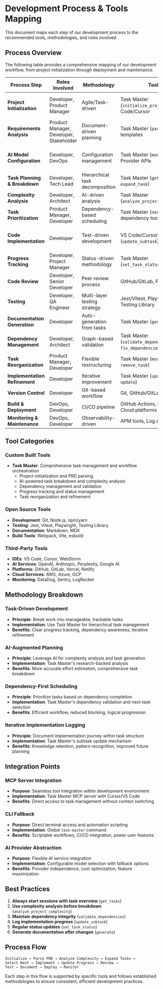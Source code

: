 # Development Process & Tools Mapping

This document maps each step of our development process to the recommended tools, methodologies, and roles involved.

## Process Overview

The following table provides a comprehensive mapping of our development workflow, from project initialization through deployment and maintenance.

| Process Step | Roles Involved | Methodology | Tools | Tool Classification |
|--------------|---------------|-------------|-------|-------------------|
| **Project Initialization** | Developer, Product Manager | Agile/Task-driven | Task Master (`initialize_project`), VS Code/Cursor | Custom (Task Master), Third-party (IDEs) |
| **Requirements Analysis** | Product Manager, Developer, Stakeholder | Document-driven planning | Task Master (`parse_prd`), PRD templates | Custom (Task Master), Open Source (Markdown) |
| **AI Model Configuration** | Developer, DevOps | Configuration management | Task Master (`models`), Provider APIs | Custom (Task Master), Third-party (APIs) |
| **Task Planning & Breakdown** | Developer, Tech Lead | Hierarchical task decomposition | Task Master (`get_tasks`, `expand_task`) | Custom (Task Master) |
| **Complexity Analysis** | Developer, Architect | AI-driven analysis | Task Master (`analyze_project_complexity`) | Custom (Task Master) |
| **Task Prioritization** | Product Manager, Developer | Dependency-based scheduling | Task Master (`next_task`, dependency tools) | Custom (Task Master) |
| **Code Implementation** | Developer | Test-driven development | VS Code/Cursor, Task Master (`update_subtask`) | Third-party (IDEs), Custom (Task Master) |
| **Progress Tracking** | Developer, Project Manager | Status-driven methodology | Task Master (`set_task_status`, `get_task`) | Custom (Task Master) |
| **Code Review** | Developer, Senior Developer | Peer review process | GitHub/GitLab, PR templates | Third-party (Git platforms) |
| **Testing** | Developer, QA Engineer | Multi-layer testing strategy | Jest/Vitest, Playwright, Testing Library | Open Source |
| **Documentation Generation** | Developer | Auto-generation from tasks | Task Master (`generate`) | Custom (Task Master) |
| **Dependency Management** | Developer, Architect | Graph-based validation | Task Master (`validate_dependencies`, `fix_dependencies`) | Custom (Task Master) |
| **Task Reorganization** | Product Manager, Developer | Flexible restructuring | Task Master (`move_task`, `remove_task`) | Custom (Task Master) |
| **Implementation Refinement** | Developer | Iterative improvement | Task Master (`update_task`, `update`) | Custom (Task Master) |
| **Version Control** | Developer | Git-based workflow | Git, GitHub/GitLab | Open Source, Third-party |
| **Build & Deployment** | DevOps, Developer | CI/CD pipeline | GitHub Actions, Docker, Cloud platforms | Third-party, Open Source |
| **Monitoring & Maintenance** | DevOps, Developer | Observability-driven | APM tools, Log aggregation | Third-party |

## Tool Categories

### Custom Built Tools
- **Task Master**: Comprehensive task management and workflow orchestration
  - Project initialization and PRD parsing
  - AI-powered task breakdown and complexity analysis
  - Dependency management and validation
  - Progress tracking and status management
  - Task reorganization and refinement

### Open Source Tools
- **Development**: Git, Node.js, npm/yarn
- **Testing**: Jest, Vitest, Playwright, Testing Library
- **Documentation**: Markdown, MDX
- **Build Tools**: Webpack, Vite, esbuild

### Third-Party Tools
- **IDEs**: VS Code, Cursor, WebStorm
- **AI Services**: OpenAI, Anthropic, Perplexity, Google AI
- **Platforms**: GitHub, GitLab, Vercel, Netlify
- **Cloud Services**: AWS, Azure, GCP
- **Monitoring**: DataDog, Sentry, LogRocket

## Methodology Breakdown

### Task-Driven Development
- **Principle**: Break work into manageable, trackable tasks
- **Implementation**: Use Task Master for hierarchical task management
- **Benefits**: Clear progress tracking, dependency awareness, iterative refinement

### AI-Augmented Planning
- **Principle**: Leverage AI for complexity analysis and task generation
- **Implementation**: Task Master's research-backed analysis
- **Benefits**: More accurate effort estimation, comprehensive task breakdown

### Dependency-First Scheduling
- **Principle**: Prioritize tasks based on dependency completion
- **Implementation**: Task Master's dependency validation and next-task selection
- **Benefits**: Efficient workflow, reduced blocking, logical progression

### Iterative Implementation Logging
- **Principle**: Document implementation journey within task structure
- **Implementation**: Task Master's subtask update mechanism
- **Benefits**: Knowledge retention, pattern recognition, improved future planning

## Integration Points

### MCP Server Integration
- **Purpose**: Seamless tool integration within development environment
- **Implementation**: Task Master MCP server with Cursor/VS Code
- **Benefits**: Direct access to task management without context switching

### CLI Fallback
- **Purpose**: Direct terminal access and automation scripting
- **Implementation**: Global `task-master` command
- **Benefits**: Scriptable workflows, CI/CD integration, power user features

### AI Provider Abstraction
- **Purpose**: Flexible AI service integration
- **Implementation**: Configurable model selection with fallback options
- **Benefits**: Provider independence, cost optimization, feature maximization

## Best Practices

1. **Always start sessions with task overview** (`get_tasks`)
2. **Use complexity analysis before breakdown** (`analyze_project_complexity`)
3. **Maintain dependency integrity** (`validate_dependencies`)
4. **Log implementation progress** (`update_subtask`)
5. **Regular status updates** (`set_task_status`)
6. **Generate documentation after changes** (`generate`)

## Process Flow

```
Initialize → Parse PRD → Analyze Complexity → Expand Tasks → 
Select Next → Implement → Update Progress → Review → 
Test → Document → Deploy → Monitor
```

Each step in this flow is supported by specific tools and follows established methodologies to ensure consistent, efficient development practices.
